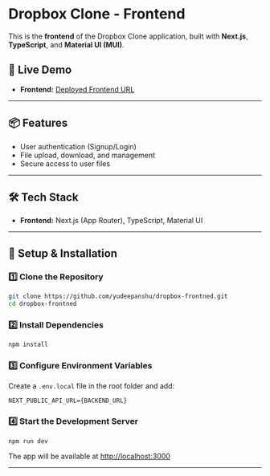 # Dropbox Clone - Frontend

This is the **frontend** of the Dropbox Clone application, built with **Next.js**, **TypeScript**, and **Material UI (MUI)**.

## 🚀 Live Demo
- **Frontend:** [Deployed Frontend URL](https://dropbox-frontned-84r9.vercel.app)

---

## 📦 Features
- User authentication (Signup/Login)
- File upload, download, and management
- Secure access to user files

---

## 🛠️ Tech Stack
- **Frontend:** Next.js (App Router), TypeScript, Material UI

---

## 🔧 Setup & Installation
### 1️⃣ Clone the Repository
```sh
git clone https://github.com/yudeepanshu/dropbox-frontned.git
cd dropbox-frontned
```

### 2️⃣ Install Dependencies
```sh
npm install
```

### 3️⃣ Configure Environment Variables
Create a `.env.local` file in the root folder and add:
```env
NEXT_PUBLIC_API_URL={BACKEND_URL}
```

### 4️⃣ Start the Development Server
```sh
npm run dev
```
The app will be available at [http://localhost:3000](http://localhost:3000)

---
